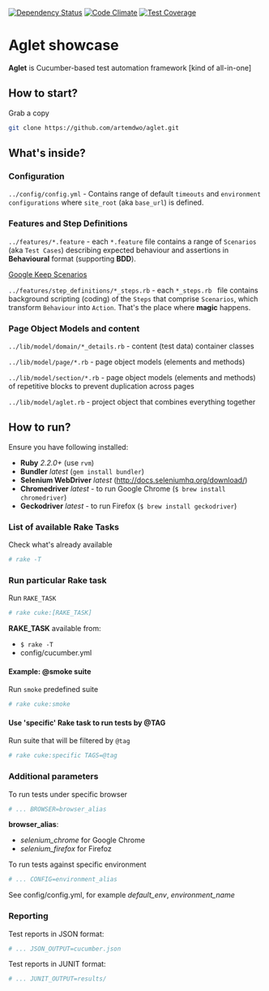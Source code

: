 [![Dependency Status](https://gemnasium.com/artemdwo/aglet.svg)](https://gemnasium.com/artemdwo/aglet)
[![Code Climate](https://codeclimate.com/github/artemdwo/aglet/badges/gpa.svg)](https://codeclimate.com/github/artemdwo/aglet)
[![Test Coverage](https://codeclimate.com/github/artemdwo/aglet/badges/coverage.svg)](https://codeclimate.com/github/artemdwo/aglet)

# Aglet showcase

**Aglet** is Cucumber-based test automation framework [kind of all-in-one]

## How to start?
Grab a copy
```bash
git clone https://github.com/artemdwo/aglet.git
```

## What's inside?
### Configuration

`../config/config.yml` - Contains range of default `timeouts` and `environment configurations` where `site_root` (aka `base_url`) is defined.
### Features and Step Definitions

`../features/*.feature` - each `*.feature` file contains a range of `Scenarios` (aka `Test Cases`) describing expected behaviour and assertions in **Behavioural** format (supporting **BDD**).

[Google Keep Scenarios](https://github.com/artemdwo/aglet-yldf-showcase/blob/master/features/keep.feature)

`../features/step_definitions/*_steps.rb` - each `*_steps.rb ` file contains background scripting (coding) of the `Steps` that comprise `Scenarios`, which transform `Behaviour` into `Action`. That's the place where **magic** happens.
### Page Object Models and content

`../lib/model/domain/*_details.rb` - content (test data) container classes

`../lib/model/page/*.rb` -  page object models (elements and methods)

`../lib/model/section/*.rb` - page object models (elements and methods) of repetitive blocks to prevent duplication across pages

`../lib/model/aglet.rb` - project object that combines everything together

## How to run?

Ensure you have following installed:
 - **Ruby** _2.2.0+_ (use `rvm`)
 - **Bundler** _latest_ (`gem install bundler`)
 - **Selenium WebDriver** _latest_ (http://docs.seleniumhq.org/download/)
 - **Chromedriver** _latest_ - to run Google Chrome (`$ brew install chromedriver`)
 - **Geckodriver** _latest_ - to run Firefox (`$ brew install geckodriver`)

### List of available Rake Tasks
Check what's already available
```bash
# rake -T
```
### Run particular Rake task
Run `RAKE_TASK`
```bash
# rake cuke:[RAKE_TASK]
```

**RAKE_TASK** available from:
 - `$ rake -T`
 - config/cucumber.yml

#### Example: @smoke suite
Run `smoke` predefined suite
```bash
# rake cuke:smoke
```
#### Use 'specific' Rake task to run tests by @TAG
Run suite that will be filtered by `@tag`
```bash
# rake cuke:specific TAGS=@tag
```
### Additional parameters
To run tests under specific browser

```bash
# ... BROWSER=browser_alias
```

**browser_alias**:
 - _selenium_chrome_ for Google Chrome
 - _selenium_firefox_ for Firefoz

To run tests against specific environment

```bash
# ... CONFIG=environment_alias
```

See config/config.yml, for example _default_env_, _environment_name_

### Reporting
Test reports in JSON format:

```bash
# ... JSON_OUTPUT=cucumber.json
```

Test reports in JUNIT format:

```bash
# ... JUNIT_OUTPUT=results/
```
